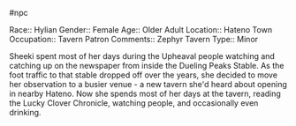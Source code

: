 #npc 

Race:: Hylian
Gender:: Female
Age:: Older Adult
Location:: Hateno Town
Occupation:: Tavern Patron
Comments:: Zephyr Tavern
Type:: Minor

Sheeki spent most of her days during the Upheaval people watching and catching up on the newspaper from inside the Dueling Peaks Stable. As the foot traffic to that stable dropped off over the years, she decided to move her observation to a busier venue - a new tavern she'd heard about opening in nearby Hateno. Now she spends most of her days at the tavern, reading the Lucky Clover Chronicle, watching people, and occasionally even drinking.

